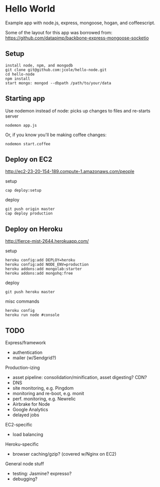 # Hello World

  Example app with node.js, express, mongoose, hogan, and coffeescript.

  Some of the layout for this app was borrowed from:
  https://github.com/datapimp/backbone-express-mongoose-socketio
  
## Setup

    install node, npm, and mongodb
    git clone git@github.com:jcole/hello-node.git
    cd hello-node
    npm install
    start mongo: mongod --dbpath /path/to/your/data
    
## Starting app

Use nodemon instead of node: picks up changes to files and re-starts server

    nodemon app.js
    
Or, if you know you'll be making coffee changes:

    nodemon start.coffee
    
## Deploy on EC2

http://ec2-23-20-154-189.compute-1.amazonaws.com/people

setup
  
    cap deploy:setup

deploy
    
    git push origin master
    cap deploy production
  
## Deploy on Heroku

http://fierce-mist-2644.herokuapp.com/

setup

    heroku config:add DEPLOY=heroku
    heroku config:add NODE_ENV=production
    heroku addons:add mongolab:starter
    heroku addons:add mongohq:free

deploy 
  
    git push heroku master 

misc commands

    heroku config
    heroku run node #console

## TODO

Express/framework

* authentication
* mailer (w/Sendgrid?)

Production-izing

* asset pipeline: consolidation/minification, asset digesting?  CDN?
* DNS
* site monitoring, e.g. Pingdom
* monitoring and re-boot, e.g. monit
* perf. monitoring, e.g. Newrelic
* Airbrake for Node
* Google Analytics
* delayed jobs

EC2-specific

* load balancing

Heroku-specific

* browser caching/gzip? (covered w/Nginx on EC2)

General node stuff

* testing: Jasmine? expresso?
* debugging?
